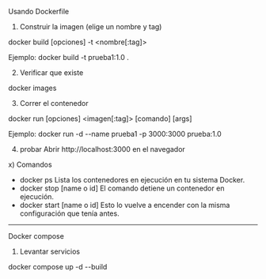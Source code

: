 
Usando Dockerfile

1) Construir la imagen (elige un nombre y tag)

docker build [opciones] -t <nombre[:tag]> <contexto>

Ejemplo: docker build -t prueba1:1.0 .

2) Verificar que existe

docker images

3) Correr el contenedor

docker run [opciones] <imagen[:tag]> [comando] [args]

Ejemplo: docker run -d --name prueba1 -p 3000:3000 prueba:1.0

4) probar
Abrir http://localhost:3000 en el navegador

x) Comandos
- docker ps
Lista los contenedores en ejecución en tu sistema Docker.
- docker stop [name o id]
El comando detiene un contenedor en ejecución.  
- docker start [name o id]
Esto lo vuelve a encender con la misma configuración que tenía antes.

------------------------------------------------------------

Docker compose

1) Levantar servicios

docker compose up -d --build

